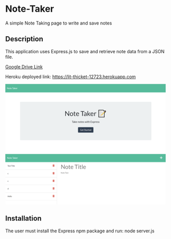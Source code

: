 # Note-Taker
A simple Note Taking page to write and save notes

## Description
This application uses Express.js to save and retrieve note data from a JSON file.

[Google Drive Link](https://drive.google.com/file/d/1Z6z9eI2U09t_VIfcruKSLYAO2d3wMhps/view)

Heroku deployed link: https://lit-thicket-12723.herokuapp.com

![Screenshot1](public/assets/images/First-page.png)
![Screenshot2](public/assets/images/Second-page.png)

## Installation
The user must install the Express npm package and run: node server.js
